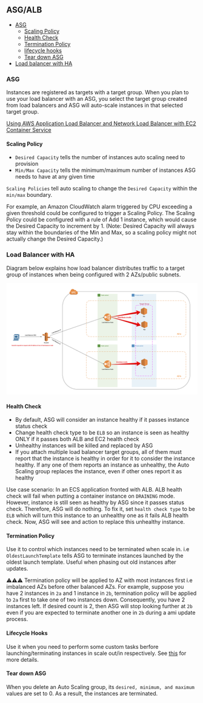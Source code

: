 ## ASG/ALB

- [ASG](#asg)
  - [Scaling Policy](#scaling-policy)
  - [Health Check](#health-check)
  - [Termination Policy](#termination-policy)
  - [lifecycle hooks](#lifecycle-hooks)
  - [Tear down ASG](#tear-down-asg)
- [Load balancer with HA](#load-balancer-with-ha)

### ASG
Instances are registered as targets with a target group. When you plan to use your load balancer with an ASG, you select the target group created from load balancers and
ASG will auto-scale instances in that selected target group.

[Using AWS Application Load Balancer and Network Load Balancer with EC2 Container Service](https://medium.com/containers-on-aws/using-aws-application-load-balancer-and-network-load-balancer-with-ec2-container-service-d0cb0b1d5ae5)

#### Scaling Policy

- `Desired Capacity` tells the number of instances auto scaling need to provision
- `Min/Max Capacity` tells the minimum/maximum number of instances ASG needs to have at any given time

`Scaling Policies` tell auto scaling to change the `Desired Capacity` within the `min/max` boundary.

For example, an Amazon CloudWatch alarm triggered by CPU exceeding a given threshold could be configured to trigger a Scaling Policy. The Scaling Policy could be configured with a rule of Add 1 instance, which would cause the Desired Capacity to increment by 1. (Note: Desired Capacity will always stay within the boundaries of the Min and Max, so a scaling policy might not actually change the Desired Capacity.)

### Load Balancer with HA
Diagram below explains how load balancer distributes traffic to a target group of instances when being configured with 2 AZs/public subnets.

![lb-ha](./lb-vpc-2-tier.png)

#### Health Check

- By default, ASG will consider an instance healthy if it passes instance status check
- Change health check type to be `ELB` so an instance is seen as healthy ONLY if it passes both ALB and EC2 health check
- Unhealthy instances will be killed and replaced by ASG
- If you attach multiple load balancer target groups, all of them must report that the instance is healthy in order for it to consider the instance healthy. If any one of them reports an instance as unhealthy, the Auto Scaling group replaces the instance, even if other ones report it as healthy

Use case scenario: In an ECS application fronted with ALB. ALB health check will fail when putting a container instance on `DRAINING` mode. However, instance is still seen as healthy by ASG since it passes status check. Therefore, ASG will do nothing. To fix it, set `health check type` to be `ELB` which will turn this instance to an unhealthy one as it fails ALB health check. Now, ASG will see and action to replace this unhealthy instance.

#### Termination Policy

Use it to control which instances need to be terminated when scale in. i.e `OldestLaunchTemplate` tells ASG to terminate instances launched by the oldest launch template. Useful when phasing out old instances after updates.

⚠️⚠️⚠️ Termination policy will be applied to AZ with most instances first i.e imbalanced AZs before other balanced AZs. For example, suppose you have 2 instances in `2a` and 1 instance in `2b`, termination policy will be applied to `2a` first to take one of two instances down. Consequently, you have 2 instances left. If desired count is 2, then ASG will stop looking further at `2b` even if you are expected to terminate another one in `2b` during a ami update process.

#### Lifecycle Hooks

Use it when you need to perform some custom tasks berfore launching/terminating instances in scale out/in respectively.
See [this](https://docs.aws.amazon.com/autoscaling/ec2/userguide/lifecycle-hooks.html) for more details.

#### Tear down ASG

When you delete an Auto Scaling group, its `desired, minimum, and maximum` values are set to 0. As a result, the instances are terminated.
